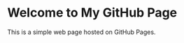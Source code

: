 <!DOCTYPE html>
<html lang="en">
<head>
    <meta charset="UTF-8">
    <meta name="viewport" content="width=device-width, initial-scale=1.0">
    
</head>
<body>
    <title>My GitHub Page</title>
    <h1>Welcome to My GitHub Page</h1>
    <p>This is a simple web page hosted on GitHub Pages.</p>
</body>
</html>
